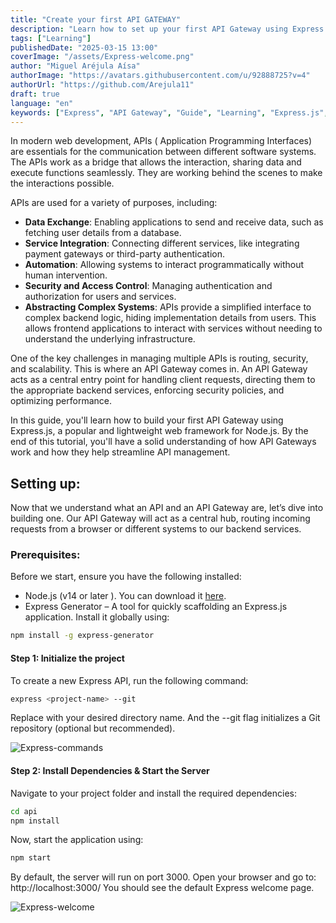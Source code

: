 ```yaml
---
title: "Create your first API GATEWAY"
description: "Learn how to set up your first API Gateway using Express.js. This beginner-friendly guide walks you through the fundamentals, from routing requests to handling authentication and rate limiting."
tags: ["Learning"]
publishedDate: "2025-03-15 13:00"
coverImage: "/assets/Express-welcome.png"
author: "Miguel Aréjula Aísa"
authorImage: "https://avatars.githubusercontent.com/u/92888725?v=4"
authorUrl: "https://github.com/Arejula11"
draft: true
language: "en"
keywords: ["Express", "API Gateway", "Guide", "Learning", "Express.js","Node.js", "Web] Development", "Backend", "tutorial"]
---
```


In modern web development, APIs ( Application Programming Interfaces) are essentials for the communication between different software systems. The APIs work as a bridge that allows the interaction, sharing data and execute functions seamlessly. They are working behind the scenes to make the interactions possible.

APIs are used for a variety of purposes, including:
-  **Data Exchange**: Enabling applications to send and receive data, such as fetching user details from a database.
- **Service Integration**: Connecting different services, like integrating payment gateways or third-party authentication.
- **Automation**: Allowing systems to interact programmatically without human intervention.
- **Security and Access Control**: Managing authentication and authorization for users and services.
- **Abstracting Complex Systems**: APIs provide a simplified interface to complex backend logic, hiding implementation details from users. This allows frontend applications to interact with services without needing to understand the underlying infrastructure.

One of the key challenges in managing multiple APIs is routing, security, and scalability. This is where an API Gateway comes in. An API Gateway acts as a central entry point for handling client requests, directing them to the appropriate backend services, enforcing security policies, and optimizing performance.

In this guide, you'll learn how to build your first API Gateway using Express.js, a popular and lightweight web framework for Node.js. By the end of this tutorial, you'll have a solid understanding of how API Gateways work and how they help streamline API management. 

## Setting up:
Now that we understand what an API and an API Gateway are, let’s dive into building one. Our API Gateway will act as a central hub, routing incoming requests from a browser or different systems to our backend services.

### Prerequisites: 
Before we start, ensure you have the following installed:
- Node.js (v14 or later ). You can download  it [here](https://nodejs.org/en).
- Express Generator – A tool for quickly scaffolding an Express.js application. Install it globally using:
```bash
npm install -g express-generator
```

#### Step 1: Initialize the project
To create a new Express API, run the following command:
```bash
express <project-name> --git
```
Replace <project-name> with your desired directory name. And the --git flag initializes a Git repository (optional but recommended).


![Express-commands](/assets/Express-commands.png)

#### Step 2: Install Dependencies & Start the Server
Navigate to your project folder and install the required dependencies:
```bash
cd api
npm install
```
Now, start the application using:
```bash
npm start
```
By default, the server will run on port 3000. Open your browser and go to: http://localhost:3000/
You should see the default Express welcome page.

![Express-welcome](/assets/Express-welcome.png)